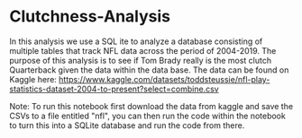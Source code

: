 # Clutchness-Analysis
In this analysis we use a SQL ite to analyze a database consisting of multiple tables that track NFL data across the period of 2004-2019. The purpose of this analysis is to see if Tom Brady really is the most clutch Quarterback given the data within the data base.
The data can be found on Kaggle here: https://www.kaggle.com/datasets/toddsteussie/nfl-play-statistics-dataset-2004-to-present?select=combine.csv

Note: To run this notebook first download the data from kaggle and save the CSVs to a file entitled "nfl", you can then run the code within the notebook to turn this into a SQLite database and run the code from there.
